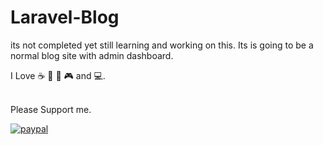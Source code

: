 # Laravel-Blog
its not completed yet still learning and working on this. Its is going to be a normal blog site with admin dashboard.

I Love :coffee: :watermelon: :lemon: :video_game: and :computer:.

<br>
Please Support me.
<br>

[![paypal](https://www.paypalobjects.com/en_US/i/btn/btn_donateCC_LG.gif)](https://www.paypal.me/gauravamzu)
